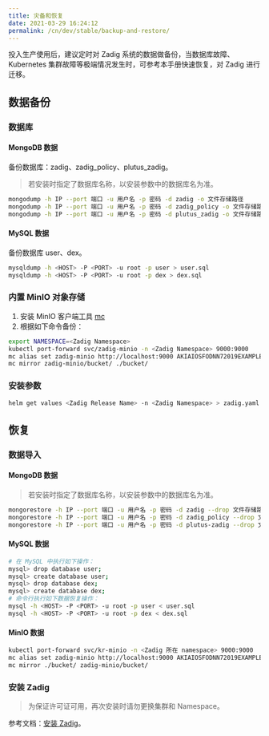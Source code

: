 ```yaml
---
title: 灾备和恢复
date: 2021-03-29 16:24:12
permalink: /cn/dev/stable/backup-and-restore/
---
```


投入生产使用后，建议定时对 Zadig 系统的数据做备份，当数据库故障、Kubernetes 集群故障等极端情况发生时，可参考本手册快速恢复，对 Zadig 进行迁移。

## 数据备份

### 数据库

#### MongoDB 数据

备份数据库：zadig、zadig_policy、plutus_zadig。

> 若安装时指定了数据库名称，以安装参数中的数据库名为准。

```bash
mongodump -h IP --port 端口 -u 用户名 -p 密码 -d zadig -o 文件存储路径
mongodump -h IP --port 端口 -u 用户名 -p 密码 -d zadig_policy -o 文件存储路径
mongodump -h IP --port 端口 -u 用户名 -p 密码 -d plutus_zadig -o 文件存储路径
```

#### MySQL 数据

备份数据库 user、dex。

```bash
mysqldump -h <HOST> -P <PORT> -u root -p user > user.sql
mysqldump -h <HOST> -P <PORT> -u root -p dex > dex.sql
```

### 内置 MinIO 对象存储

1. 安装 MinIO 客户端工具 [mc](http://dl.minio.org.cn/client/mc/)
2. 根据如下命令备份：
``` bash
export NAMESPACE=<Zadig Namespace>
kubectl port-forward svc/zadig-minio -n <Zadig Namespace> 9000:9000
mc alias set zadig-minio http://localhost:9000 AKIAIOSFODNN72019EXAMPLE wJalrXUtnFEMI2019K7MDENGbPxRfiCYEXAMPLEKEY
mc mirror zadig-minio/bucket/ ./bucket/
```
### 安装参数

``` bash
helm get values <Zadig Release Name> -n <Zadig Namespace> > zadig.yaml
```

## 恢复

### 数据导入

#### MongoDB 数据

> 若安装时指定了数据库名称，以安装参数中的数据库名为准。

```bash
mongorestore -h IP --port 端口 -u 用户名 -p 密码 -d zadig --drop 文件存储路径
mongorestore -h IP --port 端口 -u 用户名 -p 密码 -d zadig_policy --drop 文件存储路径
mongorestore -h IP --port 端口 -u 用户名 -p 密码 -d plutus-zadig --drop 文件存储路径
```

#### MySQL 数据

```bash
# 在 MySQL 中执行如下操作：
mysql> drop database user;
mysql> create database user;
mysql> drop database dex;
mysql> create database dex;
# 命令行执行如下数据恢复操作：
mysql -h <HOST> -P <PORT> -u root -p user < user.sql
mysql -h <HOST> -P <PORT> -u root -p dex < dex.sql
```

#### MinIO 数据

``` bash
kubectl port-forward svc/kr-minio -n <Zadig 所在 namespace> 9000:9000 
mc alias set zadig-minio http://localhost:9000 AKIAIOSFODNN72019EXAMPLE wJalrXUtnFEMI2019K7MDENGbPxRfiCYEXAMPLEKEY
mc mirror ./bucket/ zadig-minio/bucket/ 
```

### 安装 Zadig
> 为保证许可证可用，再次安装时请勿更换集群和 Namespace。

参考文档：[安装 Zadig](/dev/install/helm-deploy/)。
